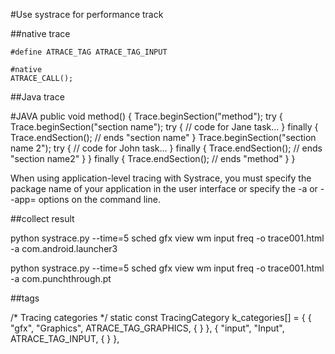 #Use systrace for performance track

##native trace

    #define ATRACE_TAG ATRACE_TAG_INPUT

    #native
    ATRACE_CALL();

##Java trace

  #JAVA
  public void method() {
      Trace.beginSection("method");
      try {
          Trace.beginSection("section name");
          try {
              // code for Jane task...
          } finally {
              Trace.endSection(); // ends "section name"
          }
          Trace.beginSection("section name 2");
          try {
              // code for John task...
          } finally {
              Trace.endSection(); // ends "section name2"
          }
      } finally {
          Trace.endSection(); // ends "method"
      }
  }


When using application-level tracing with Systrace, you must specify the package name of your application in the user interface or specify the -a or --app= options on the command line.


##collect result

  python systrace.py --time=5 sched gfx view wm input freq -o trace001.html -a com.android.launcher3

  python systrace.py --time=5 sched gfx view wm input freq -o trace001.html -a com.punchthrough.pt


##tags

/* Tracing categories */
static const TracingCategory k_categories[] = {
    { "gfx",        "Graphics",         ATRACE_TAG_GRAPHICS, { } },
    { "input",      "Input",            ATRACE_TAG_INPUT, { } },
